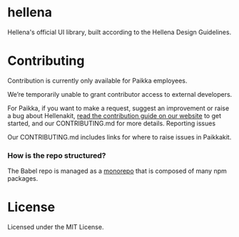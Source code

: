 # hellena
Hellena's official UI library, built according to the Hellena Design Guidelines.


# Contributing

Contribution is currently only available for Paikka employees.

We’re temporarily unable to grant contributor access to external developers.

For Paikka, if you want to make a request, suggest an improvement or raise a bug about Hellenakit, [read the contribution guide on our website](https://hellena.paikka.dev) to get started, and our CONTRIBUTING.md for more details.
Reporting issues

Our CONTRIBUTING.md includes links for where to raise issues in Paikkakit.

### How is the repo structured?

The Babel repo is managed as a [monorepo](https://github.com/babel/babel/blob/master/doc/design/monorepo.md) that is composed of many npm packages.

# License

Licensed under the MIT License.
